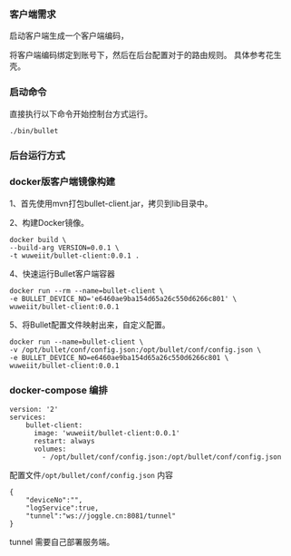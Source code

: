 
### 客户端需求

启动客户端生成一个客户端编码，


将客户端编码绑定到账号下，然后在后台配置对于的路由规则。
具体参考花生壳。


### 启动命令

直接执行以下命令开始控制台方式运行。

```
./bin/bullet
```


### 后台运行方式


### docker版客户端镜像构建

1、首先使用mvn打包bullet-client.jar，拷贝到lib目录中。



2、构建Docker镜像。
```
docker build \
--build-arg VERSION=0.0.1 \
-t wuweiit/bullet-client:0.0.1 .
```

4、快速运行Bullet客户端容器

```
docker run --rm --name=bullet-client \
-e BULLET_DEVICE_NO='e6460ae9ba154d65a26c550d6266c801' \
wuweiit/bullet-client:0.0.1
```

5、将Bullet配置文件映射出来，自定义配置。


```
docker run --name=bullet-client \
-v /opt/bullet/conf/config.json:/opt/bullet/conf/config.json \
-e BULLET_DEVICE_NO=e6460ae9ba154d65a26c550d6266c801 \
wuweiit/bullet-client:0.0.1
```


### docker-compose 编排

```
version: '2'
services:
    bullet-client:
      image: 'wuweiit/bullet-client:0.0.1'
      restart: always
      volumes:
        - /opt/bullet/conf/config.json:/opt/bullet/conf/config.json

```

配置文件`/opt/bullet/conf/config.json` 内容
```
{
	"deviceNo":"",
	"logService":true,
	"tunnel":"ws://joggle.cn:8081/tunnel"
}
```

tunnel 需要自己部署服务端。



